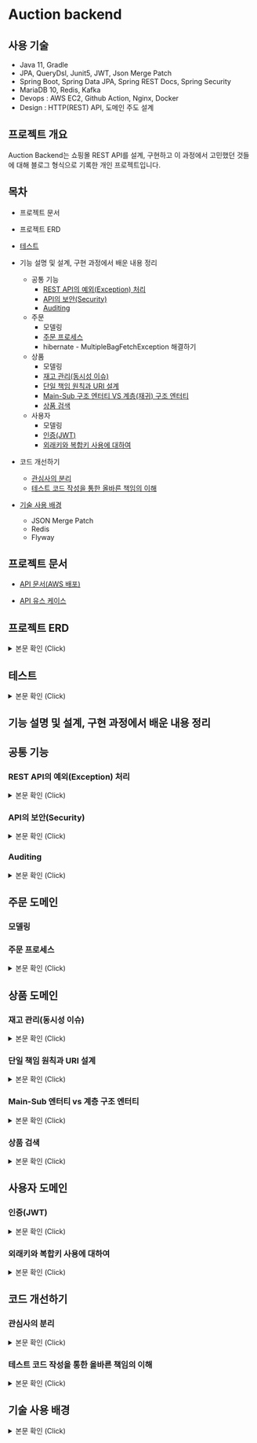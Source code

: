 # Auction backend

## 사용 기술

- Java 11, Gradle
- JPA, QueryDsl, Junit5, JWT, Json Merge Patch
- Spring Boot, Spring Data JPA, Spring REST Docs, Spring Security
- MariaDB 10, Redis, Kafka
- Devops : AWS EC2, Github Action, Nginx, Docker
- Design : HTTP(REST) API, 도메인 주도 설계

## 프로젝트 개요

Auction Backend는 쇼핑몰 REST API를 설계, 구현하고 이 과정에서 고민했던 것들에 대해 블로그 형식으로 기록한 개인 프로젝트입니다.

## 목차

- 프로젝트 문서
- 프로젝트 ERD
- [테스트](#test)
- 기능 설명 및 설계, 구현 과정에서 배운 내용 정리
    - 공통 기능
        - [REST API의 예외(Exception) 처리](#exception)
        - [API의 보안(Security)](#security)
        - [Auditing](#auditing)
    - 주문
      - 모델링
      - [주문 프로세스](#order-process)
      - hibernate - MultipleBagFetchException 해결하기
    - 상품
      - 모델링
      - [재고 관리(동시성 이슈)](#stock)
      - [단일 책임 원칙과 URI 설계](#single-responsibility)
      - [Main-Sub 구조 엔터티 VS 계층(재귀) 구조 엔터티](#entity-design)
      - [상품 검색](#searching-product)
    - 사용자
        - 모델링
        - [인증(JWT)](#jwt)
        - [외래키와 복합키 사용에 대하여](#constraints)
         
- 코드 개선하기
    - [관심사의 분리](#separation-of-concern)
    - [테스트 코드 작성을 통한 올바른 책임의 이해](#test-responsibility)
- [기술 사용 배경](#why-use)
    - JSON Merge Patch
    - Redis
    - Flyway

## 프로젝트 문서

- [API 문서(AWS 배포)](http://3.36.136.227/docs/index.html)

- [API 유스 케이스](https://eastshine.notion.site/5802417b375e474380a1a092e07e79fe?v=65b6e4f02626434597726a247cb3bf2e)

## 프로젝트 ERD

<details>
   <summary> 본문 확인 (Click)</summary>
<br />

![](http://dl.dropbox.com/s/xxxuc4de4ryj3mm/auction-erd.svg)

</details>

## 테스트 <a name = "test"></a>

<details>
   <summary> 본문 확인 (Click)</summary>
<br />

![](http://dl.dropbox.com/s/0s73r805xebz1nd/auction_test.png)

총 126개의 테스트 진행

</details>

## 기능 설명 및 설계, 구현 과정에서 배운 내용 정리

## 공통 기능

### REST API의 예외(Exception) 처리 <a name = "exception"></a>

<details>
   <summary> 본문 확인 (Click)</summary>
<br />

### REST API의 예외(Exception) 처리

(1) 오류는 일관성 있게 표현합니다.

[REST API 디자인 규칙(마크 마세 저)](https://digital.kyobobook.co.kr/digital/ebook/ebookDetail.ink?selectedLargeCategory=001&barcode=480D150507640&orderClick=LAG&Kc=) 에서는 “오류는 일관성 있게 표현하여 응답”하는 것을 권합니다.

```json
{
    "errorCode" : "PRODUCT_NOT_FOUND",
    "message" : "상품을 찾을 수 없습니다."
}
```

따라서 아래와 같은 형식으로 오류 메세지를 정의합니다.

```java
public class ErrorResponse {
    private String errorCode;
    private String message;
}
```

`errorCode` 는 내부적으로 Enum을 통해 관리하며 `message` 를 매핑합니다.

```java
public enum ErrorCode {
    PRODUCT_NOT_FOUND("상품을 찾을 수 없습니다."),
    PRODUCT_UNACCESSABLE("상품에 대한 접근 권한이 없습니다.");

    private final String errorMsg;

    public String getErrorMsg(Object... arg) {
        return String.format(errorMsg, arg);
    }
}
```

예외는 `ErrorCode` 를 기반으로 처리하기 때문에 `RuntimeException` 을 확장한 기반 클래스를 만듭니다.

```java
@Getter
public class BaseException extends RuntimeException {
    private ErrorCode errorCode;

    public BaseException() {
    }

    public BaseException(ErrorCode errorCode) {
        super(errorCode.getErrorMsg());
        this.errorCode = errorCode;
    }
}
```

그리고 기반 클래스인 `BaseException` 을 확장하여 실제 비즈니스 로직에서 표현할 예외 클래스들을 만듭니다.

![http://dl.dropbox.com/s/g3rwsw09kf8l2rs/exception%20hierarchy.png](http://dl.dropbox.com/s/g3rwsw09kf8l2rs/exception%20hierarchy.png)

(2) HTTP 응답 상태 코드

REST API는 HTTP 응답 메시지의 Status-Line을 사용하여 클라이언트가 요청한 결과를 알려줍니다. 이 때, 오류의 응답 상태 코드는 ‘4xx’ 또는 ‘5xx’ 중 하나여야 합니다.

위의 다이어그램에서 `BaseException` 상속한 클래스들은 HTTP 응답 상태 코드의 표현이기도 합니다. 예를 들어 `EntityNotFoundException`는 아래와 같이 404 상태 코드를 응답합니다.

```java
@Slf4j
@ControllerAdvice
public class ControllerErrorAdvice {

    @ResponseBody
    @ResponseStatus(HttpStatus.NOT_FOUND)
    @ExceptionHandler(value = EntityNotFoundException.class)
    public ErrorResponse onEntityNotFoundException(EntityNotFoundException e) {
        String eventId = MDC.get(CommonHttpRequestInterceptor.HEADER_REQUEST_UUID_KEY);
        log.error("[EntityNotFoundException] eventId = {}, cause = {}, errorMsg = {}", eventId, NestedExceptionUtils.getMostSpecificCause(e), NestedExceptionUtils.getMostSpecificCause(e).getMessage());
        return ErrorResponse.of(e.getMessage(), e.getErrorCode().name());
    }
}
```

- 스프링은 API 예외 처리 문제를 해결하기 위해 몇 가지 어노테이션을 지원합니다.
    - `@ControllerAdvice` : 모든 예외를 한 곳에서 처리하기 위해 선언합니다.
    - `@ExceptionHandler` : 처리하고 싶은 예외를 지정합니다.
- 초기에 정의한 `ErrorResponse` 를 사용하여 일관성 있는 표현으로 오류를 응답합니다.

이제 예외 처리를 위한 준비를 마쳤으니 비즈니스 로직에서 예외 처리를 합니다.

```java
@RequiredArgsConstructor
@Service
public class ProductService {
	private final ProductRepository productRepository;

	public Product findProduct(Long id) {
	  return productRepository.findById(id)
	          .orElseThrow(() -> new EntityNotFoundException(ErrorCode.PRODUCT_NOT_FOUND));
	}
}
```

- `new EntityNotFoundException(ErrorCode.PRODUCT_NOT_FOUND)`
    - 식별자의 엔터티를 찾지 못했을 경우, 이를 표현하는 `EntityNotFoundException` 을 던집니다.
    - `ErrorCode.PRODUCT_NOT_FOUND` 를 통해 예외 상황을 좀 더 자세히 설명합니다. 같은 상황일 경우, 코드를 재사용함으로서 메세지를 통일할 수 있습니다.

</details>

### API의 보안(Security) <a name = "security"></a>

<details>
   <summary> 본문 확인 (Click)</summary>
<br />

API는 일부 사용자의 접근만 허용해야할 때가 있습니다. 이러한 보안을 위해서는 인증(당신은 누구입니까)과 인가(당신은 무엇을 할 수 있습니까) 과정이 필요합니다. Spring Security는 서블릿 애플리케이션에서의 인증(Authentication) 및 인가(Authentication) 처리를 지원하므로 API의 보안 처리는 Spring Security를 이용합니다.

먼저 사용자 도메인에서는 [로그인을 통한 인증으로 JWT를 발급](#jwt) 하였습니다. API 보안에서는 Spring Security를 이용하여 발급한 JWT를 인증한 뒤, 인가 처리를 합니다.

예를 들어 아래는 상품 정보의 수정을 요청하는 HTTP 요청 메세지입니다. HTTP의 `Authorization` 헤더에 발급받은 토큰을 넣어 요청합니다.

```java
PATCH /seller-api/products/1 HTTP/1.1
Content-Type: application/json
Authorization: Bearer eyJ1c2VySW5mbyI6eyJpZCI6MSwiZW1haWwiOiJ0ZXN0QGdtYWlsLmNvbSIsIm5pY2tuYW1lIjoibmlja25hbWUiLCJyb2xlcyI6WyJVU0VSIiwiU0VMTEVSIl19fQ
Content-Length: 160
Host: 3.36.136.227

{
  "name" : "modify name",
  "price" : 99999,
  "stockQuantity" : 30,
}
```

**Spring Security Architecture**

Spring MVC에 위의 요청이 들어오면, 아래와 같은 흐름을 통해 컨트롤러에 전달됩니다.

```
HTTP 요청 -> WAS -> (서블릿)필터 -> 서블릿(dispatcher) -> 스프링 인터셉터 -> 컨트롤러
```

Spring Security는 위 흐름 중에서 서블릿 필터를 기반으로 동작합니다([Spring Security의 구조](https://github.com/eastshine-high/til/blob/main/spring/spring-security/architecture.md) 는 Github을 통해 정리하였습니다).

**인증(Authentication)**

스프링 시큐리티를 이용해 JWT를 인증하는 방법은 다양합니다. 예를 들어 [JwtAuthenticationProvider](https://docs.spring.io/spring-security/site/docs/current/api/org/springframework/security/oauth2/server/resource/authentication/JwtAuthenticationProvider.html) 혹은 [BearerTokenAuthenticationFilter](https://docs.spring.io/spring-security/site/docs/current/api/org/springframework/security/oauth2/server/resource/web/BearerTokenAuthenticationFilter.html) 를 이용해 인증할 수 있습니다.

여기서는 스프링 시큐리티의 필터를 직접 구현하였습니다.

```java
package com.eastshine.auction.common.filters;

import org.springframework.security.core.Authentication;
import org.springframework.security.core.context.SecurityContext;
import org.springframework.security.core.context.SecurityContextHolder;
import org.springframework.security.web.authentication.www.BasicAuthenticationFilter;

public class JwtAuthenticationFilter extends BasicAuthenticationFilter {
		private final AuthenticationService authenticationService;

    public JwtAuthenticationFilter(AuthenticationManager authenticationManager,
                                   AuthenticationService authenticationService) {
        super(authenticationManager);
        this.authenticationService = authenticationService;
    }

    @Override
    protected void doFilterInternal(HttpServletRequest request,
                                    HttpServletResponse response,
                                    FilterChain chain)
            throws IOException, ServletException {
        String authorization = request.getHeader("Authorization");

        if(Objects.nonNull(authorization)){
						String accessToken =  authorization.substring("Bearer ".length());
            Long userId = authenticationService.parseToken(accessToken);
            UserInfo userInfo = authenticationService.findUserInfo(userId);
            Authentication authentication = new UserAuthentication(userInfo);

            SecurityContext context = SecurityContextHolder.getContext();
            context.setAuthentication(authentication);
        }

        chain.doFilter(request, response);
    }
}
```

- 시큐리티 필터의 모든 기능을 구현하기는 어려움으로,  `BasicAuthenticationFilter` 필터를 상속하여 필요한 메소드를 오버라이드합니다. `BasicAuthenticationFilter` 는 `OncePerRequestFilter` 를 상속한 클래스입니다.
- `authenticationService.parseToken` : JWT을 인증 및 파싱합니다. JWT에 대해서는 [로그인 인증](#jwt) 에서 설명하였으므로, 여기서는 관련 내용만 참조하겠습니다.
    - [JWT 정리 및 활용](https://github.com/eastshine-high/til/blob/main/web/jwt.md)
    - [AuthenticationService](https://github.com/eastshine-high/auction-backend/blob/main/app/src/main/java/com/eastshine/auction/user/application/AuthenticationService.java)
- `SecurityContextHolder.getContext` : JWT가 인증되었다면, Spring Security를 통해 이를 표현합니다. 가장 간단한 방법은 SecurityContextHolder 에 누가 인증되었는 지를 직접 설정하는 것입니다(스프링 시큐리티의 다른 필터들과 통합하여 사용하지 않을 경우, AuthenticationManager 를 사용하지 않고 SecurityContextHolder 를 직접 사용하여 인증할 수 있습니다).
- `authenticationService.findUserInfo` : [로그인 인증](#jwt) 에서는 보안 상의 이유로 사용자의 식별 정보만을 JWT 페이로드에 담았었습니다. 따라서 인증 객체(Authentication)를 생성할 때 필요한 사용자 권한 등의 추가 정보를 데이터베이스(Redis)에서 조회합니다.

![https://docs.spring.io/spring-security/reference/_images/servlet/authentication/architecture/securitycontextholder.png](https://docs.spring.io/spring-security/reference/_images/servlet/authentication/architecture/securitycontextholder.png)

- `new UserAuthentication(userInfo)` : SecurityContextHolder는 위의 그림과 같이 내부에 현재 인증된 사용자를 표현하는 Authentication 인터페이스를 포함합니다. 따라서 이를 구현한 구현체를 설정해야 합니다. 아래는 이를 구현한 코드입니다.

```java
public class UserAuthentication extends AbstractAuthenticationToken {
    private final UserInfo userInfo;

    public UserAuthentication(UserInfo userInfo) {
        super(authorities(userInfo));
        this.userInfo = userInfo;
    }

    private static List<GrantedAuthority> authorities(UserInfo userInfo) {
        if(Objects.isNull(userInfo.getRoles())){
            return new ArrayList<>();
        }

        return userInfo.getRoles().stream()
                .map(role -> new SimpleGrantedAuthority(role.name()))
                .collect(Collectors.toList());
    }

    @Override
    public boolean isAuthenticated() {
        return true;
    }

    @Override
    public Object getCredentials() {
        return null;
    }

    @Override
    public Object getPrincipal() {
        return userInfo;
    }
}
```

- `AbstractAuthenticationToken` : Authentication 인터페이스를 구현한 기본 클래스입니다. Authentication를 처음부터 구현하기는 어려우므로 AbstractAuthenticationToken을 상속하여 구현하였습니다.

이제 구현한 필터를 HTTP 요청에 적용하기 위해 Spring Security의 구성에 추가합니다.

```java
@Configuration
@EnableWebSecurity
@EnableGlobalMethodSecurity(prePostEnabled = true)
public class SecurityConfig extends WebSecurityConfigurerAdapter {

		@Autowired
    AuthenticationService authenticationService;

    @Override
    protected void configure(HttpSecurity http) throws Exception {
        Filter authenticationFilter = new JwtAuthenticationFilter(authenticationManager(), authenticationService);
        Filter authenticationErrorFilter = new JwtAuthenticationErrorFilter();

        http
                .csrf().disable()
                .headers()
                    .frameOptions().disable() // H2 데이터베이스 콘솔을 위한 설정.
                .and()
                .addFilter(authenticationFilter)
                .addFilterBefore(authenticationErrorFilter, JwtAuthenticationFilter.class);
    }
}
```

- `WebSecurityConfigurerAdapter` : `WebSecurityConfigurer` 인스턴스를 생성할 때, 편리한 기본 클래스를 제공합니다. 메서드를 재정의하여 커스텀할 수 있습니다.
- `HttpSecurity` : 네임스페이스 구성에서 Spring Security의 XML `<http>` 엘러먼트와 유사합니다. 특정 `http` 요청에 대해 웹 기반 보안을 구성할 수 있습니다. 기본적으로 모든 요청에 적용되지만 `requestMatcher(RequestMatcher)` 또는 다른 유사한 방법을 사용하여 제한할 수 있습니다.
- `csrf().disable()` : 현재 서버는 REST API로만 사용하므로 `csrf` 를 사용하지 않았습니다.
- `@EnableGlobalMethodSecurity` : 아래의 인가 처리에서 메소드 시큐리티를 활성화하기 위해 사용합니다.

**인가(Authorization)**

인가 처리는 [메소드 시큐리티](https://docs.spring.io/spring-security/reference/servlet/authorization/method-security.html) 를 이용하여 처리합니다. 보호가 필요한 API에 어노테이션을 추가하여 리소스를 보호합니다.

```java
@PostMapping
@PreAuthorize("hasAuthority('SELLER')")
public ResponseEntity registerProduct(@RequestBody @Validated ProductDto productDto) {
    Product registeredProduct = sellerProductService.registerProduct(productDto);
    return ResponseEntity.created(URI.create("/api/products/" + registeredProduct.getId())).build();
}
```

- `@PreAuthorize("hasAuthority('SELLER')")` : 인증된 요청자이며 SELLER 권한이 있는 사용자만 이 API에 접근할 수 있습니다.

</details>

### Auditing <a name = "auditing"></a>

<details>
   <summary> 본문 확인 (Click)</summary>
<br />

ORM에서 Auditing은 영속 엔터티와 관련된 이벤트를 추적하고 로깅하는 것을 의미합니다. 여기서 이벤트란 SQL 트리거에서 영감을 얻어은 것으로 삽입, 수정, 삭제 작업을 의미합니다.

이 프로젝트에서는 Spring Data JPA의 Auditing을 사용하여 변경 시점 혹은 사람에 대한 추적이 필요한 엔터티들에 적용합니다. Auditing을 적용하는 과정은 [Github](https://github.com/eastshine-high/til/blob/main/spring/spring-data/spring-data-jpa/auditing.md) 을 통해 정리하였습니다.

</details>


## 주문 도메인

### 모델링

### 주문 프로세스 <a name = "order-process"></a>

<details>
   <summary> 본문 확인 (Click)</summary>
<br />

**주문하기**

주문하기 업무는 여러 도메인과의 협력을 통해 진행됩니다. 이 때, 이벤트를 활용하면 도메인 간의 결합도를 낮출 수 있습니다. 따라서 주문 성공에 대한 알림 메일은 Kafka를 이용해 비동기 이벤트 처리하였습니다(사실 모놀리틱 아킥텍처에서는 Spring의 비동기 이벤트만으로 충분하므로 Kafka의 사용은 오버 엔지니어링입니다).

재고 차감의 경우, 재고 차감 여부에 따라 주문 결과가 달라지므로 이벤트 처리가 아닌 상품 도메인의 재고 서비스를 의존성 주입 받아 협력하였습니다(MSA 구조에서는 동기 통신으로 협력합니다).

![http://dl.dropbox.com/s/auchgbr2ovvvajd/place_order_flow.png](http://dl.dropbox.com/s/auchgbr2ovvvajd/place_order_flow.png)

주문하기 서비스는 다음과 같이 표현할 수 있습니다.

```java
@RequiredArgsConstructor
@Service
public class PlaceOrderService {
    private final ProductStockService productStockService;
    private final OrderService orderService;
    private final PlaceOrderProducer placeOrderProducer;

    @Transactional
    public Order placeOrder(OrderDto.PlaceOrderRequest request) {
        request.getOrderItems().stream()
                .forEach(productStockService::decreaseStock); // 1. 재고 차감
        Order registeredOrder = orderService.registerOrder(request);// 2. 주문 등록
        placeOrderProducer.sendMail(request.getUserInfo(), registeredOrder); // 3. 메일 발송 이벤트 발행
        return registeredOrder;
    }
}
```

- `PlaceOrderService` 는 퍼사드로 표현할 수도 있습니다.

<br>

**주문 취소**

주문 취소의 경우, 모든 도메인과 비동기 이벤트를 통해 협력합니다. 재고 차증은 재고 차감과 달리 재고 부족 문제가 발생하지 않으므로 비통기 이벤트로 처리합니다.

![http://dl.dropbox.com/s/3ihq122y08jnulp/cancel_order_flow.png](http://dl.dropbox.com/s/3ihq122y08jnulp/cancel_order_flow.png)

주문 취소 서비스는 다음과 같이 표현할 수 있습니다.

```java
@RequiredArgsConstructor
@Service
public class CancelOrderService {
    private final OrderRepository orderRepository;
    private final CancelOrderProducer cancelOrderProducer;
    private final CancelOrderPolicy cancelOrderPolicy;

    @Transactional
    public void cancelOrder(Long orderId, UserInfo userInfo) {
        Order order = orderRepository.findById(orderId)
                .orElseThrow(() -> new EntityNotFoundException(ErrorCode.ORDER_NOT_FOUND));
        cancelOrderPolicy.validateCancelableOrder(order, userInfo);

        order.cancel(); // 1. 주문 취소
        cancelOrderProducer.increaseStock(order); // 2. 재고 차증
        cancelOrderProducer.sendMail(userInfo, order); // 3. 메일 발송 이벤트 발행
    }
}
```

</details>

## 상품 도메인

### 재고 관리(동시성 이슈) <a name = "stock"></a>

<details>
   <summary> 본문 확인 (Click)</summary>
<br />

재고 관리는 동시성 이슈를 고려하여 로직을 작성해야 합니다.

먼저, [재고 감소 로직에서 발생할 수 있는 동시성 이슈](https://github.com/eastshine-high/til/blob/main/spring/spring-framework/blog/concurrency-Issue-1.md) 를 알아보고 이를 [MySQL에서 해결하는 방법](https://github.com/eastshine-high/til/blob/main/spring/spring-framework/blog/concurrency-Issue-2.md) 을 Github을 통해 정리하였습니다. 또한 싱글 스레드, 인메모리 데이터베이스인 Redis를 통해서도 이를 해결할 수 있습니다(이 방법은 추후 정리하겠습니다).

이 프로젝트에서는 동시성 이슈 문제의 해결을 위해, MySQL의 Named Lock을 이용한 분산 락과 Redis의 Redisson 클라이언트를 이용한 분산 락을 구현하였습니다. 두 코드 모두 템플릿-콜백 패턴을 이용하여 Lock을 획득한 후에, 구현 로직을 호출하도록 설계하였습니다.

- [MariaDbLock](https://github.com/eastshine-high/auction-backend/blob/main/app/src/main/java/com/eastshine/auction/common/lock/MariaDbLock.java)
- RedissonLock

```java
@Slf4j
@RequiredArgsConstructor
@Component
public class RedissonLock {
    private final RedissonClient redissonClient;

    public void executeWithLock(String prefix, String id, Runnable runnable) {
        final RLock lock = redissonClient.getLock(prefix + id);
        try {
            boolean isAvailable = lock.tryLock(10, 1, TimeUnit.SECONDS);

            if (!isAvailable) {
                log.info(prefix + id + " : redisson getLock timeout");
                return;
            }

            runnable.run();
        } catch (InterruptedException e) {
            throw new BaseException(ErrorCode.COMMON_LOCK_FAIL);
        } finally {
            lock.unlock();
        }
    }
}
```

아래는 `RedissonLock` 을 활용하여 Lock을 획득한 뒤에, 재고를 차감합니다.

```java
@RequiredArgsConstructor
@Service
public class ItemStockService {
    private static final String ITEM_LOCK_PREFIX = "ITEM_STOCK_";
    
    private final RedissonLock redissonLock;
    private final ItemRepository itemRepository;
    
    @Transactional
    public void decreaseItemStockWithLock(Long id, Integer quantity){
        redissonLock.executeWithLock(
            ITEM_LOCK_PREFIX,
            id.toString(),
            () -> decreaseItemStock(id, quantity)
        );
    }
    
    private void decreaseItemStock(Long id, Integer quantity) {
        Item item = itemRepository.findById(id)
              .orElseThrow(() -> new EntityNotFoundException(ErrorCode.ITEM_NOT_FOUND));
        item.decreaseStockQuantity(quantity);
        itemRepository.saveAndFlush(item);
    }
}
```

</details>

### 단일 책임 원칙과 URI 설계  <a name = "single-responsibility"></a>

<details>
   <summary> 본문 확인 (Click)</summary>
<br />

[REST API 디자인 가이드](https://github.com/eastshine-high/til/blob/main/web/http/rest/api/resource-modeling.md) 를 따라 ‘상품 조회 API’를 설계하면, 일반적으로 다음과 같을 것입니다.

```
GET /api/products/{id}
```

그런데 사이트 방문자(Guest)가 조회할 상품 정보와 판매자(Seller)가 조회할 상품 정보는 다릅니다. 따라서 이를 구분할 필요가 있었습니다. 이 경우에는 단일 책임 원칙(”하나의 모듈은 하나의, 오직 하나의 액터에 대해서만 책임져야 한다”)을 URI에 적용해 볼 수 있었습니다. 다음과 같이 액터를 URI에 추가하여 표현합니다.

방문자 상품 조회 URI : `guest-api/products/{id}`

판매자 상품 조회 URI : `seller-api/products/{id}`

> 이 프로젝트에서 `guest-api` 는 편의상 `api` 로 표현하였습니다.
>

실제 [쿠팡](https://developers.coupangcorp.com/hc/ko/articles/360033877853-%EC%83%81%ED%92%88-%EC%83%9D%EC%84%B1) 에서도 다음과 같이 액터를 구분하여 URI를 설계하는 것을 확인해 볼 수 있었습니다.

```
/v2/providers/seller_api/apis/api/v1/marketplace/seller-products
```
그리고 URI와 함께, 클래스 또한 액터에 따라 분리하였습니다. 이렇게 분리한 클래스들은 더욱 단일 책임 원칙을 준수하는 것을 확인할 수 있었습니다.

또한 액터에 따른 분리는 [CQRS](https://github.com/eastshine-high/til/blob/main/domain-driven-design/cqrs.md) 의 기준이 될 수도 있었습니다. 상품에 대한 방문자의 주요 관심사는 조회(Query)이며 판매자의 주요 관심사는 데이터의 조작(Command)입니다. 따라서 액터의 분리가 자연스럽게 CQRS의 기준이 되었습니다.

이 프로젝트에서는 복잡한 로직이 필요하지 않은 방문자 API의 컨트롤러가 리포지토리에 직접 의존하므로써 간단한 형태의 CQRS를 적용하였습니다. 이를 통해 서비스 레이어의 구현을 생략함으로써 조회 로직을 간소화 시킬 수 있었습니다.

</details>

### Main-Sub 엔터티 vs 계층 구조 엔터티 <a name = "entity-design"></a>

<details>
   <summary> 본문 확인 (Click)</summary>
<br />

아래의 쇼핑몰 카테고리를 설계할 때는 Main-Sub 엔터티 구조와 자기 자신을 참조하는 계층 구조의 엔터티로의 설계를 고려해 볼 수 있습니다.

![https://velog.velcdn.com/images/eastshine-high/post/bde225b5-4d69-4eb4-87c8-facf09c17ea6/image.png](https://velog.velcdn.com/images/eastshine-high/post/bde225b5-4d69-4eb4-87c8-facf09c17ea6/image.png)

무엇이 좋은 방법일지를 고민하면서 얻은 결론은 “**설계에 정답있는 것은 아니며 Trade off의 과정이다**”라는 점을 배울 수 있었습니다. 따라서 설계에 따른 Trade off를 생각해 봅니다.

**Main-Sub Entity 구조**

- (장점) 데이터를 관리(CRUD)하기 쉽습니다.
- (단점) 엔티티의 계층적 확장 측면에서 유연하지 못합니다.

**계층(재귀) 구조**

- (장점) 엔티티의 계층적 확장 측면에서 유연합니다.
- (단점) 데이터를 관리(CRUD)하기 어렵습니다.

결론적으로 추가적인 Sub Entity의 확장을 고려하여 `Category` 엔티티의 설계는 재귀 구조로 결정하였습니다.

![https://velog.velcdn.com/images/eastshine-high/post/d2a217bc-e8cf-4b03-9059-28c3c1a4494d/image.png](https://velog.velcdn.com/images/eastshine-high/post/d2a217bc-e8cf-4b03-9059-28c3c1a4494d/image.png)

</details>

### 상품 검색 <a name = "searching-product"></a>

<details>
   <summary> 본문 확인 (Click)</summary>
<br />

상품 검색 API의 문제점

상품 검색은 RDB의 SQL문 `LIKE '%Keyword%'` 을 사용하여 검색합니다. 이 SQL 문은 Index Range Scan을 할 수 없고, **Index Full Scan을 수행하기 때문에 조회 성능이 좋지 못합니다**. 만약 상품 검색 요청이 자주 발생할 경우, 서비스 성능이 저하될 수 있는 부분입니다.

개선 방안

이러한 문제를 개선하기 위한 방법으로 Elasticsearch를 검색 엔진으로 활용해보는 것을 검토해 볼 수 있습니다. Elasticsearch는 특정 문장을 입력받으면, 파싱을 통해 문장을 단어 단위로 분리하여 저장합니다. 검색을 할 때는 분리된 단어를 기반으로 역으로 인덱스(Reverted Index)를 찾아가는 방식으로 검색을 수행합니다. 따라서 RDB의 Keyword 검색에 수행하는 Index Full Scan 만큼의 시간을 아낄 수 있습니다.

또한 간단한 방법으로 MySQL의 경우, 전문 검색 Index를 사용할 수 있습니다. 전문 검색 Index 또한 Elasticsearch처럼 분리된 단어를 기반으로 인덱스를 찾아갑니다. 다만 이 방법을 통한 서비스 사례는 찾을 수 없었습니다.

</details>


## 사용자 도메인

### 인증(JWT) <a name = "jwt"></a>

<details>
   <summary> 본문 확인 (Click)</summary>
<br />

사용자가 접근이 제한되어 있는 API의 리소스에 접근할 때는, 먼저 로그인을 통해 자신이 누구인지를 인증하고 리소스 접근에 대한 인가를 받아 리소스에 접근할 수 있습니다.

하지만 웹의 기반인 HTTP 프로토콜은 [무상태성(Stateless)](https://github.com/eastshine-high/til/blob/main/web/http/rest/stateless.md) 과 비연결성(Connectionless)이란 특성을 가지고 있습니다. 따라서 모든 요청마다 인증이 필요합니다. 하지만 모든 요청마다 아이디와 비밀번호를 통해 인증할 수는 없으므로 로그인을 통해 인증한 다음에는 쿠키, 세션, JWT 등의 수단을 이용하여 이를 대신합니다.

이 프로젝트에서는 인증을 대신하는 수단으로 JWT를 사용하였습니다. JWT에 대한 설명과 이를 자바 코드로 표현하는 과정은 [Github](https://github.com/eastshine-high/til/blob/main/web/jwt.md) 을 통해 정리하였습니다.

먼저, JWT를 발급하고 파싱할 수 있는 빈(Bean)을 만듭니다.

```java
@Component
public class JwtUtil {
    public static final String KEY_OF_USER_ID = "userId";

    private final Key signKey;

    public JwtUtil(@Value("${jwt.secret}") String secret) {
        signKey = Keys.hmacShaKeyFor(secret.getBytes());
    }

    public String encode(Long userId) {
        return Jwts.builder()
                .claim(KEY_OF_USER_ID, userId)
                .setIssuedAt(new Date())
                .setExpiration(new Date(System.currentTimeMillis() + (60 * 1000) * 100)) // 토큰 유효 일시(+100분)
                .signWith(signKey)
                .compact();
    }

    public Claims decode(String token) {
        if (token == null || token.isBlank()) {
            throw new AuthenticationException(ErrorCode.INVALID_TOKEN);
        }

        try {
            return Jwts.parserBuilder()
                    .setSigningKey(signKey)
                    .build()
                    .parseClaimsJws(token)
                    .getBody();

        } catch (SignatureException | MalformedJwtException e) {
            throw new AuthenticationException(ErrorCode.INVALID_TOKEN);
        } catch (ExpiredJwtException e) {
            throw new AuthenticationException(ErrorCode.EXPIRED_TOKEN);
        }
    }
}
```

- `claim(KEY_OF_USER_ID, userId)` : [JWT 문서](https://jwt.io/introduction)에서는 토큰의 요소들을 모든 사람이 읽을 수 있음에 유의해야 한다고 설명합니다. 실제로 [JWT debugger](https://jwt.io/#debugger-io) 등을 이용하여 토큰을 확인할 수 있으므로 사용자의 식별자 이외의 정보를 페이로드에 담지 않았습니다(사용자의 식별자 또한 토큰화한다면 더 좋습니다).
- `setExpiration(new Date(System.currentTimeMillis() + (60 * 1000) * 100))` : 토큰은 보안 이슈(위.변조 등)가 발생하지 않도록 필요 이상으로 유지하지 않습니다([JWT의 공식 문서 권장](https://jwt.io/introduction)). 따라서 토큰의 유효 시간은 100분으로 설정하였습니다.

이제 로그인을 통해 인증한 사용자에게 `JwtUtil` 을 이용하여 JWT를 발행할 수 있습니다.

```java
package com.eastshine.auction.user.application;

@RequiredArgsConstructor
@Service
public class AuthenticationService {
    private final PasswordEncoder passwordEncoder;
    private final JwtUtil jwtUtil;
    private final UserRepository userRepository;
    private final UserInfoRedisRepository userInfoRedisRepository;

    @Transactional(readOnly = true)
    public String login(String email, String password){
        User user = userRepository.findByEmail(email)
                .orElseThrow(() -> new AuthenticationException(ErrorCode.USER_LOGIN_FAIL));

        if (!user.authenticate(password, passwordEncoder)) {
            throw new AuthenticationException(ErrorCode.USER_LOGIN_FAIL);
        }

        userInfoRedisRepository.save(user.toUserInfo());
        return jwtUtil.encode(user.getId());
    }
}
```

- `jwtUtil.encode(user.getId())` : 사용자가 인증에 성공한 경우, 주입 받은 `JwtUtil` 의존성을 이용하여 토큰을 발급합니다.
- `userInfoRedisRepository.save(user.toUserInfo())` : 토큰을 발급 사용자가 이를 이용해 다른 리소스에 접근할 때는, 식별 정보 외에 권한 정보 등이 필요합니다. 하지만 토큰에는 사용자 식별 정보만 담겨있으므로 데이터베이스에 접근하여 사용자 정보를 조회해야 합니다. 이러한 조회는 매 요청마다 발생하므로 매우 자주 발생합니다. 따라서 관계형 데이터베이스보다는 인메모리 데이터베이스를 활용하는 것이 서비스 성능에 유리합니다.

</details>

### 외래키와 복합키 사용에 대하여 <a name = "constraints"></a>

<details>
   <summary> 본문 확인 (Click)</summary>
<br />

개인적으로 참여했던 실무 프로젝트에서는 개발 편의성과 유연성을 이유로 외래키와 복합키를 잘 사용하지 않았습니다. 이번 토이 프로젝트를 기회로 이를 직접 경험해 보고 관련 글들을 읽어보면서, 이에 대한 생각을 정리해 볼 수 있었습니다.

외래키 사용에 대하여

- **무결성과 정합성** : 외래키 사용의 가장 큰 장점이라고 생각합니다. 외래키가 설정되어있는 테이블 또는 데이터를 변경할 때, 참조 무결성에 위배되는 데이터가 있을 경우, 즉시 오류가 발생하므로 해당 작업을 수행할 수 없습니다. 따라서 변경 작업 전에 해당 문제가 해결이 되어야 데이터 또는 테이블을 변경할 수 있습니다. 이는 인지하지 못했던 데이터 오류를 사전에 확인하고 조치할 수 있도록 합니다.
- **관리포인트 증가** : 외래키를 설정하면서 `RESTRICT` , `ON UPDATE SET NULL` , `ON DELETE CASCADE`와 같은 옵션을 넣든 넣지 않든, 어느 쪽이든 신경 써야 할 부분이 늘어납니다. 데이터의 양이 더 많아지고 관계가 복잡해질수록 신경 써야 할 부분은 더욱 많아질 수 있습니다. 특히 `ON DELETE CASCADE` 와 같은 옵션은 매우 주의해서 사용해야 합니다.
- **개발 편의성과 변경의 유연성에 대하여** : 위의 두 가지 등의 이유로 외래키의 사용은 개발 편의성과 변경의 유연성이 떨어집니다. 즉, 개발 편의성과 변경의 유연성은 무결성 그리고 정합성과 트레이드 오프 관계로 볼 수 있습니다. 특히 변경이 자주 발생하는 개발 초기 단계에서는 무결성 문제로 인해 변경 작업에 어려움을 겪을 수 있기 때문에, 개발이 안정화 되는 단계에서 외래키를 적용하는 것도 하나의 방법이 될 수 있습니다.
- **인덱스** : 데이터베이스는 외래키를 설정하는 테이블의 칼럼에 자동으로 인덱스를 생성합니다. 따라서 외래키를 사용하지 않지만 해당 칼럼으로 테이블 조인이 자주 발생한다면, 인덱스 생성이 강력히 권장됩니다.
- **성능** : 외래키 제약조건이 있는 테이블의 경우, 부모-자식 관계로 정의된 컬럼에 대해서 두 테이블 데이터가 일치해야 하기 때문에, 외래키로 정의된 동일 데이터(레코드)에 대해 DML 작업이 발생하게 되면, Lock으로 인해 대기해야 하는 상황이 발생합니다.  따라서 대량의 트랜잭션이 발생하는 경우라면 외래키 사용을 지양해야 할 필요가 있습니다. 성능의 차이에 대해서는 다음 [블로그](https://martin-son.github.io/Martin-IT-Blog/mysql/foreign) 를 참고해 볼 수 있습니다.

복합키 사용에 대하여

- **주의 사항** : 복합키를 정의할 때는, 복합키를 구성하는 칼럼의 순서에 주의할 필요가 있었습니다. DBMS는 자동으로 복합키를 구성하는 칼럼의 순서대로 인덱스를 생성합니다. 이 때, 복합 인덱스의 선두 칼럼의 카디널리티에 따라서 인덱스의 성능 차이가 발생할 수 있습니다. 따라서 카디널리티가 높은 칼럼의 순서대로 복합키의 순서를 구성하는 것이 좋습니다.
- **인덱스** : 만약 복합키를 사용하지 않고 인조 식별자를 기본키를 사용한다면, 복합키로 선언하지 않은 칼럼들은 인덱스로 구성하는 것을 고려할 필요가 있습니다.

</details>

## 코드 개선하기

### 관심사의 분리 <a name = "separation-of-concern"></a>

<details>
   <summary> 본문 확인 (Click)</summary>
<br />

다음은 카테고리( `Category` )를 등록하는 서비스 코드입니다. 단순히 요청 객체(DTO)의 값을 검증하고 이를 도메인 객체로 매핑한 뒤에, 리포지토리에 저장하는 간단한 로직입니다.

```java
@RequiredArgsConstructor
@Service
public class CategoryService {
    private final CategoryRepository categoryRepository;

    @Transactional
    public Category registerCategory(CategoryRegistrationRequest request) {
        Category parentCategory = null;
        if(Objects.nonNull(request.getParentId())) {
            parentCategory = categoryRepository.findById(request.getParentId())
                    .orElseThrow(CategoryEntityNotFoundException::new);
        }
    
        Category category = Category.builder()
                .id(request.getId())
                .parent(parentCategory)
                .ordering(request.getOrdering())
                .name(request.getName())
                .build();
        
        return categoryRepository.save(category);
    }
}
```

간단한 로직이지만 코드의 길이가 길어지면서 코드의 가독성이 떨어집니다. 이렇게 코드가 복잡해진 이유는 DTO 객체의 필드를 도메인 객체의 필드로 매핑하는 책임을 서비스가 가지고 있기 때문입니다.

매핑하는 책임은 매핑할 정보를 알고 있는 DTO 객체에서 수행하는 것이 조금 더 적합해 보입니다. 따라서 매핑하는 책임을 DTO 객체에 위임하여 관심사를 분리합니다.

```java

public class CategoryRegistrationRequest {

    @NotNull
    private Integer id;
    private Integer parentId;

    @NotBlank
    private String name;

    @NotNull
    private Integer ordering;

    public Category toEntity(Category parentCategory) {
        return Category.builder()
                .id(id)
                .parent(parentCategory)
                .name(name)
                .ordering(ordering)
                .build();
    }
}
```

이제 다음과 같이 코드의 길이가 짧아지면서 서비스 코드의 가독성이 개선되는 것을 확인할 수 있습니다. 또한 getter와 같이 메소드를 필요 이상으로 사용하지 않을 수 있습니다.

```java
@Transactional
public Category registerCategory(CategoryRegistrationRequest categoryRegistrationRequest) {
    Category parentCategory = null;
    if(Objects.nonNull(categoryRegistrationRequest.getParentId())) {
        parentCategory = categoryRepository.findById(categoryRegistrationRequest.getParentId())
                .orElseThrow(() -> new EntityNotFoundException(ErrorCode.CATEGORY_PARENT_ENTITY_NOT_FOUND));
    }

    return categoryRepository.save(categoryRegistrationRequest.toEntity(parentCategory));
}
```

</details>

### 테스트 코드 작성을 통한 올바른 책임의 이해 <a name = "test-responsibility"></a>

<details>
   <summary> 본문 확인 (Click)</summary>
<br />



테스트 코드를 작성하다보면, 객체에 책임을 잘못 할당한 것을 깨닫게 되는 경우가 있습니다. 객체에 할당한 잘못된 책임은 테스트 코드 작성에도 영향을 주기 때문입니다. 이를 고치는 과정에서 객체의 책임을 더 잘 이해할 수 있었습니다.

“물품 정보는 물품 정보를 생성한 사용자만 수정할 수 있다”는 권한 검사를 예로 들어보겠습니다. 이 책임을 수행하기 좋은 객체는 `컨트롤러` , `서비스` , `도메인 객체` 중에 어디일까요? 결론부터 이야기 하면, ‘물품 정보를 생성한 사용자’ 정보를 알고 있는 `도메인 객체` 입니다.

하지만 저는 처음에, 이 권한 검사를 컨트롤러에서 처리하도록 하였습니다. 이렇게 했던 이유로는, 컨트롤러에서 접근 검증을 마친다면 서비스와 도메인 엔터티에서는 이를 신경쓸 필요가 없기 때문입니다. 또한 서비스 메소드에 접근하려는 사용자의 식별자를 전달할 필요가 없으므로, 서비스 메소드의 아규먼트 갯수를 줄일 수 있기 때문입니다(클린코드에서는 메소드의 아규먼트가 적을 수록 좋다고 합니다).

위의 이유로, 아래와 같이 접근 검증을 컨트롤러에서 수행하였습니다.

```java
@PatchMapping("/items/{itemId}")
@PreAuthorize("hasAuthority('SELLER')")
@ResponseStatus(HttpStatus.OK)
public void patchItem(
        @PathVariable Long itemId,
        @RequestBody JsonMergePatch patchDocument,
        Authentication authentication
) {
    Item item = itemService.findItem(itemId);
    validateAccessableItem(item, authentication);

    itemService.updatePatchedItem(patchDocument, item);
}

private void validateAccessableUser(Item item, Authentication authentication) {
		UserInfo userInfo = (UserInfo) authentication.getPrincipal();
    if(item.getCreatedBy() != userInfo.getId()){
        throw new UnauthorizedException(ErrorCode.ITEM_UNACCESSABLE);
    }
}
```

하지만 이에 대한 테스트 코드를 작성하는 과정에서 어려움을 겪게 되었습니다. 그 이유는 컨트롤러의 메소드 아규먼트에서는 ‘물품 정보를 생성한 사용자의 식별자’가 없기 때문입니다. 이는 컨트롤러에 너무 많은 책임을 할당했다고 볼 수 있습니다.

**캡슐화**

“물품 정보는 물품 정보를 생성한 사용자만 수정할 수 있다”는 책임을 수행하기 가장 적합한 객체는 ‘물품 정보를 생성한 사용자’를 알고 있는 객체에서 수행하는 것이 가장 적합합니다. 따라서 ‘도메인 객체’에서 접근을 검증하는 책임을 수행합니다.

```java
@Entity
public class Item {
		...

		private Long createdBy;

		public void validateAccessibleUser(Long userId) {
        if(createdBy != userId){
            throw new UnauthorizedException(ErrorCode.ITEM_INACCESSIBLE);
        }
    }
}
```

이를 통해 캡슐화를 지키며 접근 검증을 수행할 수 있습니다. 사실, 위의 컨트롤러 코드에서 `item.getCreatedBy` 는 `Item` 객체의 `createdBy` 필드를 외부에 노출시킵니다. 따라서 캡슐화를 위배하기도 합니다.

또한 이에 대한 테스트를 작성하기가 매우 쉬워졌습니다. `validateAccessibleUser` 메소드의 아규먼트인 `userId` 의 값에 변화를 주어 쉽게 테스트가 가능합니다.

```java
@Nested
@DisplayName("validateAccessibleUser 메소드는")
class Describe_validateAccessibleUser{

    @Test
    @DisplayName("물품을 생성한 사용자가 아닐 경우, InvalidArgumentException 예외를 던진다.")
    void contextWithInaccessibleUser() {
        Item item = new Item();
        Long creatorId = 21L;
        Long accessorId = 2000L;
        ReflectionTestUtils.setField(item, "createdBy", creatorId);

        assertThatThrownBy(
                () -> item.validateAccessibleUser(accessorId)
        )
                .isExactlyInstanceOf(UnauthorizedException.class)
                .hasMessage(ErrorCode.ITEM_INACCESSIBLE.getErrorMsg());
    }
    
    @Test
    @DisplayName("물품을 생성한 사용자일 경우, 예외를 던지지 않는다.")
    void contextWithAccessibleUser() {
        Item item = new Item();
        Long creatorId = 21L;
        Long accessorId = 21L;
        ReflectionTestUtils.setField(item, "createdBy", creatorId);

        item.validateAccessibleUser(accessorId);
    }
}
```

</details>

## 기술 사용 배경 <a name = "why-use"></a>

<details>
   <summary> 본문 확인 (Click)</summary>
<br />

### **JSON Merge Patch**

[JSON Merge Patch를 이용한 PATCH API 구현하기](https://github.com/eastshine-high/til/blob/main/spring/spring-framework/blog/json-merge-patch.md)

리소스의 값을 변경하는 REST API를 구현할 때, 도메인 레이어에서는 다음과 같이 리소스의 값을 변경하는 메소드를 작성할 수 있습니다.

```java
@Entity
public class Product
    private String name;
    private Integer price;
    private Integer stockQuantity;
    private boolean onSale;

    public void changeWith(Product source) {
        name = source.name;
        price = source.price;
        stockQuantity = source.stockQuantity;
        onSale = source.onSale;
    }
}
```

이 때 위의 메소드 아규먼트 `source` 에 속성 값을 전달하지 않을 경우, 해당 객체의 속성의 값은 `null` 로 변경됩니다. 따라서 위와 같이 구현된 API를 이용해 리소스를 변경할 때는 리소스를 모두 표현(Representation)하여 변경을 요청해야 합니다. 이와 같은 방식을 HTTP에서는 `PUT` 메소드라고 합니다.

하지만 HTTP의 `PUT` 메소드를 사용하면 리소스의 단일 필드를 수정해야 하는 경우에도 리소스의 전체 표현을 보내야 하므로 다소 불편합니다. 따라서 `PUT` 이 아닌 `PATCH` HTTP 메소드를 지원하는 API를 구현해 보기로 했습니다.

먼저, 가장 단순한 방법으로 각 속성을 변경하기 전에 `if` 문을 추가하면 `PATCH` HTTP 메소드를 지원하는 API의 구현이 가능할 것 같습니다.

```java
@Entity
public class Product
    private String name;
    private Integer price;
    private Integer stockQuantity;
    private boolean onSale;

    public void changeWith(Product source) {
        if(source.name != null){
            name = source.name;
        }
        if(source.price != null){
            price = source.price;
        }
        ...
    }
}
```

혹은 조금 생각을 해서 `Map` 과 `Reflection` 을 활용하는 방법도 있을 것 같습니다.

```java
public ResponseEntity<Product> patch(Long id, Map<Object, Object> fields) {
    Optional<Product> product = productService.findById(id);
    if(product.isPresent()) {
        fields.forEach((key, value) -> {
                Field field = ReflectionUtils.findField(Product.class, (String) key);
                field.setAccessible(true);
                ReflectionUtils.setField(field, book.get(), value);
        });
        Product updatedProduct = productService.saveOrUpdate(product.get());
    }
}
```

하지만 이 방법도 `Reflection` 을 사용한다는 점에서 사용하기가 조금 꺼려집니다.

또 다른 방법을 찾아보면서 JsonPatch([RFC6902](https://datatracker.ietf.org/doc/html/rfc6902)) 와 JsonMergePatch([RFC7396](https://datatracker.ietf.org/doc/html/rfc7386)) 에 대해서 알게 되었습니다. 이에 대해 정리해 보면서 [JsonMergePatch 를 이용해 PATCH API를 구현](https://github.com/eastshine-high/til/blob/main/spring/spring-framework/blog/json-merge-patch.md) 해 볼 수 있었습니다.

### **Redis**

1. Cache(Look-aside)

카테고리 엔터티는 다음과 같이 재귀 구조로 설계되어 있습니다.

![https://velog.velcdn.com/images/eastshine-high/post/d2a217bc-e8cf-4b03-9059-28c3c1a4494d/image.png](https://velog.velcdn.com/images/eastshine-high/post/d2a217bc-e8cf-4b03-9059-28c3c1a4494d/image.png)

이는 JPA를 통해 조회를 할 경우 N + 1 문제가 발생할 수 밖에 없는 구조입니다. 따라서 쇼핑몰의 메인페이지에서 조회하는 카테고리와 같이, 자주 요청이 들어오는 API의 경우에는 캐싱 처리하여 조회 성능을 개선합니다.

```java
@RequiredArgsConstructor
@RestController
public class CategoryController {
    private final CategoryRepository categoryRepository;

    @GetMapping("/v1/api/display/categories")
    @Cacheable(value = "displayCategories", cacheManager = "cacheManager")
    public List<CategoryDto.DisplayMain> getDisplayCategories() {
        List<Category> categories = categoryRepository.findDisplayCategories();
        return categories.stream()
                .map(CategoryDto.DisplayMain::new)
                .collect(Collectors.toList());
    }
}
```

2. 분산락

멀티 쓰레드 구조의 관계형 DB와 달리 Redis는 싱글 쓰레드이면서 In-memory 저장소라는 특징을 가지고 있습니다. 따라서 [동시성 이슈](#stock) 처리를 위해 분산락을 구현할 때, 가장 좋은 저장소로 볼 수 있습니다.

3. In-memory 저장소

로그인 인증에 성공할 경우, 세션 용도로 JWT를 발급합니다(이는 [좋은 방식이 아님](https://velog.io/@park2348190/API-서버의-인증-수단으로-JWT를-사용하는-것이-옳은가) 을 이후에 알게되었습니다). 이 때, JWT의 페이로드는 모든 사람이 읽을 수 있음에 유의( [공식 문서](https://jwt.io/introduction) 권장)해야 하기 때문에 JWT의 페이로드에는 사용자의 식별자만 담았습니다. 따라서 보안 처리가 되어있는 API의 모든 HTTP 요청에서 사용자 권한을 조회하기 위한 데이터베이스 접근이 발생합니다. 이 때, API의 성능을 개선하기 위해 인증에 성공한 사용자의 정보를 Redis(In-memory 저장소)에 저장합니다.

4. 현재 Redis 사용의 개선점

Redis를 캐시 이외의 용도로 사용한다면, 적절한 데이터 백업이 필요합니다. 그 이유는 하나의 Redis만 사용할 때, Redis가 죽어버리면 Redis를 사용하는 로직들에 문제가 생기기 때문입니다. 따라서, 현재 하나의 Redis만 운용중인 서버에 추가적인 백업 Redis 운용이 필요합니다.

### **Flyway**

도메인을 개발하면서 변경이 발생하면, 데이터베이스의 스키마 또한 변경 사항에 맞게 반영해 주어야 합니다. 다만 이 과정에서 서비스 운영에서 중요한 부분 중의 하나인 데이터베이스를 수동으로 변경하며 관리하는 것에 불안전함을 느꼈습니다. 따라서 이에 대한 관리 방법을 찾아 보았고, Flyway라는 도구에 대해 알게되었습니다. 그리고 이를 적용하여 **데이터베이스의 변경 사항에 대한 이력을 관리**함으로써 데이터베이스를 좀 더 안정적으로 관리할 수 있었습니다. 

이력 관리 디렉토리: [resources/db/migration/**](https://github.com/eastshine-high/auction-backend/tree/main/app/src/main/resources/db/migration)


</details>
